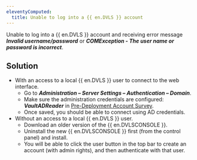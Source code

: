 ```yaml
---
eleventyComputed:
  title: Unable to log into a {{ en.DVLS }} account
---
```

Unable to log into a {{ en.DVLS }} account and receiving error message ***Invalid username/password*** or ***COMException - The user name or password is incorrect***.

## Solution

- With an access to a local {{ en.DVLS }} user to connect to the web interface.
   - Go to ***Administration – Server Settings – Authentication – Domain***.
   - Make sure the administration credentials are configured: ***VaultADReader*** in [Pre-Deployment Account Survey](/kb/devolutions-server/knowledge-base/pre-deployment-account-survey/).
   - Once saved, you should be able to connect using AD credentials.
- Without an access to a local {{ en.DVLS }} user.
   - Download an older version of the {{ en.DVLSCONSOLE }}.
   - Uninstall the new {{ en.DVLSCONSOLE }} first (from the control panel) and install.
   - You will be able to click the user button in the top bar to create an account (with admin rights), and then authenticate with that user.
